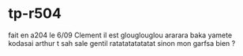 # tp-r504

fait en a204 le 6/09
Clement  il est glouglouglou ararara baka yamete kodasai
arthur t sah sale gentil ratatatatatatat sinon mon garfsa bien ?
